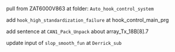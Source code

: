 pull from ZAT6000V863 at folder: `Auto_hook_control_system`

add `hook_high_standardization_failure` at hook_control_main_prg

add sentence at `CAN1_Pack_Unpack` about array_Tx_18B[8].7

update input of `slop_smooth_fun` at `Derrick_sub`
